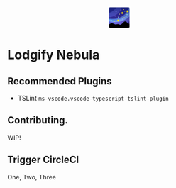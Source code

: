 <div align="center"><img alt="Lodgify Nebula" src="src/assets/img/nebula.png" height="50px" /></div>

# Lodgify Nebula

## Recommended Plugins

- TSLint `ms-vscode.vscode-typescript-tslint-plugin`

## Contributing.

WIP!

## Trigger CircleCI

One, Two, Three
